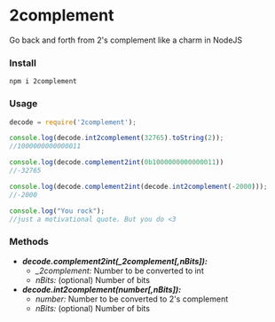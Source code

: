 # 2complement
Go back and forth from 2's complement like a charm in NodeJS

### Install
`npm i 2complement`

### Usage
```Javascript
decode = require('2complement');

console.log(decode.int2complement(32765).toString(2));
//1000000000000011

console.log(decode.complement2int(0b1000000000000011))
//-32765

console.log(decode.complement2int(decode.int2complement(-2000)));
//-2000

console.log("You rock");
//just a motivational quote. But you do <3

```

### Methods
+ ***decode.complement2int(_2complement[,nBits]):***
    + *_2complement:* Number to be converted to int
    + *nBits:* (optional) Number of bits
+ ***decode.int2complement(number[,nBits]):***
    + *number:* Number to be converted to 2's complement
    + *nBits:* (optional) Number of bits
